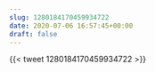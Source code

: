 ```yaml
---
slug: 1280184170459934722
date: 2020-07-06 16:57:45+00:00
draft: false
---
```


{{< tweet 1280184170459934722 >}}
